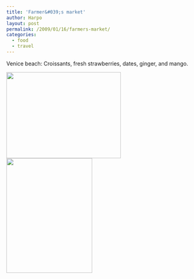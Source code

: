 ```yaml
---
title: 'Farmer&#039;s market'
author: Harpo
layout: post
permalink: /2009/01/16/farmers-market/
categories:
  - food
  - travel
---
```

Venice beach: Croissants, fresh strawberries, dates, ginger, and mango.

[<img src="http://harpojaeger.github.io/media/wp-content/uploads/2009/01/l-640-480-1a1015d5-c403-4467-a0c9-a7d415794784.jpeg" alt="" width="300" height="225" class="alignnone size-full wp-image-364" />][1][<img src="http://harpojaeger.github.io/media/wp-content/uploads/2009/01/p-640-480-c49124dc-debd-46e2-a3ca-aa1dc6dc0ca0.jpeg" alt="" width="225" height="300" class="alignnone size-full wp-image-364" />][2]

 [1]: http://harpojaeger.github.io/media/wp-content/uploads/2009/01/l-640-480-1a1015d5-c403-4467-a0c9-a7d415794784.jpeg
 [2]: http://harpojaeger.github.io/media/wp-content/uploads/2009/01/p-640-480-c49124dc-debd-46e2-a3ca-aa1dc6dc0ca0.jpeg